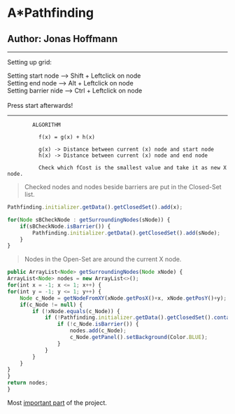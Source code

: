 # A*Pathfinding
## Author: Jonas Hoffmann

____________________________________________________________

Setting up grid:

Setting start node    -->  Shift + Leftclick on node<br/>
Setting end node      -->  Alt   + Leftclick on node<br/>
Setting barrier nide  -->  Ctrl  + Leftclick on node<br/>
<br/>
Press start afterwards!<br/>

____________________________________________________________


            ALGORITHM

              f(x) = g(x) + h(x)

              g(x) -> Distance between current (x) node and start node
              h(x) -> Distance between current (x) node and end node

              Check which fCost is the smallest value and take it as new X node.
              
                        
              
              
> Checked nodes and nodes beside barriers are put in the Closed-Set list.<br/>

```javascript
Pathfinding.initializer.getData().getClosedSet().add(x);

for(Node sBCheckNode : getSurroundingNodes(sNode)) {
    if(sBCheckNode.isBarrier()) {
        Pathfinding.initializer.getData().getClosedSet().add(sNode);
    }
}
```

> Nodes in the Open-Set are around the current X node.

```javascript
public ArrayList<Node> getSurroundingNodes(Node xNode) {
ArrayList<Node> nodes = new ArrayList<>();
for(int x = -1; x <= 1; x++) {
for(int y = -1; y <= 1; y++) {
    Node c_Node = getNodeFromXY(xNode.getPosX()+x, xNode.getPosY()+y);
    if(c_Node != null) {
        if (!xNode.equals(c_Node)) {
            if (!Pathfinding.initializer.getData().getClosedSet().contains(c_Node)) {
                if (!c_Node.isBarrier()) {
                    nodes.add(c_Node);
                    c_Node.getPanel().setBackground(Color.BLUE);
                }
            }
        }
    }
}
}
return nodes;
}
```



Most [important part](https://github.com/JonasHffm/Pathfinding/blob/master/src/de/jonas/pathfinding/func/Function.java) of the project.





